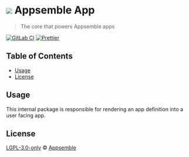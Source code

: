 # ![](https://gitlab.com/appsemble/appsemble/-/raw/0.35.11-test.4/config/assets/logo.svg) Appsemble App

> The core that powers Appsemble apps

[![GitLab CI](https://gitlab.com/appsemble/appsemble/badges/0.35.11-test.4/pipeline.svg)](https://gitlab.com/appsemble/appsemble/-/releases/0.35.11-test.4)
[![Prettier](https://img.shields.io/badge/code_style-prettier-ff69b4.svg)](https://prettier.io)

## Table of Contents

- [Usage](#usage)
- [License](#license)

## Usage

This internal package is responsible for rendering an app definition into a user facing app.

## License

[LGPL-3.0-only](https://gitlab.com/appsemble/appsemble/-/blob/0.35.11-test.4/LICENSE.md) ©
[Appsemble](https://appsemble.com)
